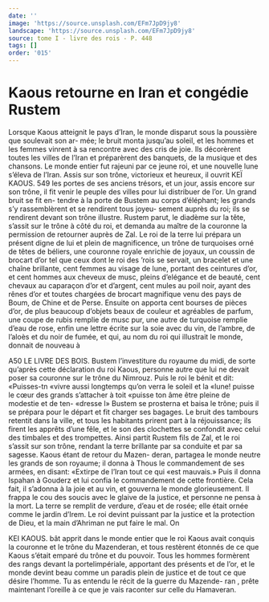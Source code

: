 ```yaml
---
date: ''
image: 'https://source.unsplash.com/EFm7JpD9jy8'
landscape: 'https://source.unsplash.com/EFm7JpD9jy8'
source: tome I - livre des rois - P. 448
tags: []
order: '015'
---
```


# Kaous retourne en Iran et congédie Rustem

Lorsque Kaous atteignit le pays d’Iran, le monde
disparut sous la poussière que soulevait son ar- mée; le bruit monta jusqu’au soleil, et les hommes
et les femmes vinrent à sa rencontre avec des cris
de joie. Ils décorèrent toutes les villes de l’Iran
et préparèrent des banquets, de la musique et
des chansons. Le monde entier fut rajeuni par ce jeune roi, et une nouvelle lune s’éleva de l’Iran.
Assis sur son trône, victorieux et heureux, il ouvrit
KEÏ KAOUS. 549 les portes de ses anciens trésors, et un jour, assis
encore sur son trône, il fit venir le peuple des villes pour lui distribuer de l’or. Un grand bruit se fit en- tendre à la porte de Bustem au corps d’éléphant; les
grands s’y rassemblèrent et se rendirent tous joyeu- sement auprès du roi; ils se rendirent devant son trône illustre. Rustem parut, le diadème sur la tête, s’assit sur le trône à côté du roi, et demanda au
maître de la couronne la permission de retourner auprès de Zal. Le roi de la terre lui prépara un présent digne de lui et plein de magnificence, un trône de turquoises orné de têtes de béliers, une couronne royale enrichie de joyaux, un coussin de brocart d’or tel que ceux dont le roi des ’rois se servait, un bracelet et une chaîne brillante, cent
femmes au visage de lune, portant des ceintures d’or, et cent hommes aux cheveux de musc, pleins d’elégance et de beauté, cent chevaux au caparaçon
d’or et d’argent, cent mules au poil noir, ayant des
rênes d’or et toutes chargées de brocart magnifique
venu des pays de Boum, de Chine et de Perse. Ensuite on apporta cent bourses de pièces d’or, de
plus beaucoup d’objets beaux de couleur et agréables
de parfum, une coupe de rubis remplie de musc pur, une autre de turquoise remplie d’eau de rose, enfin
une lettre écrite sur la soie avec du vin, de l’ambre,
de l’aloès et du noir de fumée, et qui, au nom du
roi qui illustrait le monde, donnait de nouveau à

A50 LE LIVRE DES BOIS.
Bustem l’investiture du royaume du midi, de sorte qu’après cette déclaration du roi Kaous, personne
autre que lui ne devait poser sa couronne sur le trône du Nimrouz. Puis le roi le bénit et dit: «Puisses-tn «vivre aussi longtemps qu’on verra le soleil et la «lune! puisse le cœur des grands s’attacher à toit
«puisse ton âme être pleine de modestie et de ten- «dresse l» Bustem se prosterna et baisa le trône;
puis il se prépara pour le départ et fit charger ses bagages. Le bruit des tambours retentit dans la ville, et tous les habitants prirent part à la réjouissance; ils firent les apprêts d’une fêle, et le son des clochettes
se confondit avec celui des timbales et des trompettes. Ainsi partit Rustem fils de Zal, et le roi s’assit sur son trône, rendant la terre brillante par sa conduite et par sa sagesse. Kaous étant de retour du Mazen- deran, partagea le monde neutre les grands de son royaume; il donna à Thous le commandement de ses armées, en disant: «Extirpe de l’Iran tout ce qui
«est mauvais.» Puis il donna Ispahan à Gouderz et
lui confia le commandement de cette frontière. Cela fait, il s’adonna à la joie et au vin, et gouverna le monde glorieusement. Il frappa le cou des soucis avec le glaive de la justice, et personne ne pensa à la mort. La terre se remplit de verdure, d’eau et de rosée; elle était ornée comme le jardin d’Irem. Le
roi devint puissant par la justice et la protection de Dieu, et la main d’Ahriman ne put faire le mal. On

KEI KAOUS. bât apprit dans le monde entier que le roi Kaous avait
conquis la couronne et le trône du Mazenderan, et tous restèrent étonnés de ce que Kaous s’était emparé
du trône et du pouvoir. Tous les hommes formèrent des rangs devant la portelimpériale, apportant des présents et de l’or, et le monde devint beau comme
un paradis plein de justice et de tout ce que désire l’homme.
Tu as entendu le récit de la guerre du Mazende- ran , prête maintenant l’oreille à ce que je vais raconter sur celle du Hamaveran.
